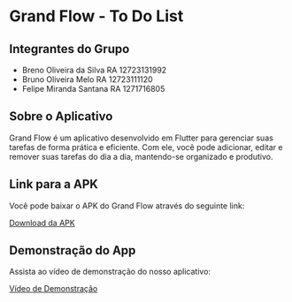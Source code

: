# Grand Flow - To Do List

## Integrantes do Grupo
- Breno Oliveira da Silva  RA 12723131992
- Bruno Oliveira Melo      RA 12723111120
- Felipe Miranda Santana   RA 1271716805

## Sobre o Aplicativo
Grand Flow é um aplicativo desenvolvido em Flutter para gerenciar suas tarefas de forma prática e eficiente. Com ele, você pode adicionar, editar e remover suas tarefas do dia a dia, mantendo-se organizado e produtivo.

## Link para a APK
Você pode baixar o APK do Grand Flow através do seguinte link:

[Download da APK](https://drive.google.com/drive/folders/1kAaqL20C78v7w2FyuaWhGiSJUnwO9lv6?usp=sharing)

## Demonstração do App
Assista ao vídeo de demonstração do nosso aplicativo:

[Vídeo de Demonstração](https://drive.google.com/file/d/17v4Ulj5-H0XLmem3qgv-3E9K2Ry3mIh3/view?usp=sharing)
